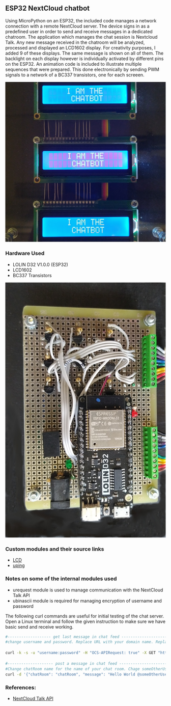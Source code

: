 ## ESP32 NextCloud chatbot 
Using MicroPython on an ESP32, the included code manages a network connection with a remote NextCloud server. The device signs in as a predefined user in order to send and receive messages in a dedicated chatroom. The application which manages the chat session is Nextcloud Talk. Any new message received in the chatroom will be analyzed, processed and displayed an LCD1602 display. For creativity purposes, I added 9 of these displays. The same message is shown on all of them. The backlight on each display however is individually activated by different pins on the ESP32. An animation code is included to illustrate multiple sequences that were prepared. This done electronically by sending PWM signals to a network of a BC337 transistors, one for each screeen. 

![screens](images/screens.jpg)

### Hardware Used
- LOLIN D32 V1.0.0 (ESP32)
- LCD1602
- BC337 Transistors

![circuit](images/circuit.jpg)

### Custom modules and their source links
- [LCD](https://github.com/rdagger/micropython-charlcd)
- [uping](https://gist.github.com/shawwwn/91cc8979e33e82af6d99ec34c38195fb)

### Notes on some of the internal modules used
- urequest module is used to manage communication with the NextCloud Talk API
- ubinascii module is required for managing encryption of username and password

The following curl commands are useful for initial testing of the chat server. Open a Linux terminal and follow the given instruction to make sure we have basic send and receive working.

```bash
#------------------- get last message in chat feed ----------------------
#change username and password. Replace URL with your domain name. Replace the xxxxxxxx with your room token.

curl -k -s -u "username:password" -H "OCS-APIRequest: true" -X GET "https://yourDomainName.ddns.net/ocs/v1.php/apps/spreed/api/v1/chat/xxxxxxxx?lookIntoFuture=0&limit=1&setReadMarker=1" | grep "<message>" | sed -r "s|<?/message>||g" | tail -1

#-------------------- post a message in chat feed -----------------------
#Change chatRoom name for the name of your chat room. Chage someOtherUser to the name of a user to whom you wish to address the message. Change username and password. Replace URL with your domain name. Replace the xxxxxxxx with your room token.
curl -d '{"chatRoom": "chatRoom", "message": "Hello World @someOtherUser"}' -H "Content-Type: application/json" -H "Accept: application/json" -H "OCS-APIRequest: true" -u "username:password" https://yourDomainName.ddns.net/ocs/v1.php/apps/spreed/api/v1/chat/xxxxxxxx
```

### References:
- [NextCloud Talk API](https://nextcloud-talk.readthedocs.io/en/latest/chat/)

